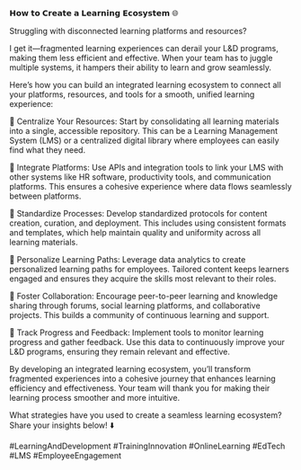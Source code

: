 𝗛𝗼𝘄 𝘁𝗼 𝗖𝗿𝗲𝗮𝘁𝗲 𝗮 𝗟𝗲𝗮𝗿𝗻𝗶𝗻𝗴 𝗘𝗰𝗼𝘀𝘆𝘀𝘁𝗲𝗺 🌐

Struggling with disconnected learning platforms and resources? 

I get it—fragmented learning experiences can derail your L&D programs, making them less efficient and effective. When your team has to juggle multiple systems, it hampers their ability to learn and grow seamlessly.

Here’s how you can build an integrated learning ecosystem to connect all your platforms, resources, and tools for a smooth, unified learning experience:

📌 Centralize Your Resources: Start by consolidating all learning materials into a single, accessible repository. This can be a Learning Management System (LMS) or a centralized digital library where employees can easily find what they need.

📌 Integrate Platforms: Use APIs and integration tools to link your LMS with other systems like HR software, productivity tools, and communication platforms. This ensures a cohesive experience where data flows seamlessly between platforms.

📌 Standardize Processes: Develop standardized protocols for content creation, curation, and deployment. This includes using consistent formats and templates, which help maintain quality and uniformity across all learning materials.

📌 Personalize Learning Paths: Leverage data analytics to create personalized learning paths for employees. Tailored content keeps learners engaged and ensures they acquire the skills most relevant to their roles.

📌 Foster Collaboration: Encourage peer-to-peer learning and knowledge sharing through forums, social learning platforms, and collaborative projects. This builds a community of continuous learning and support.

📌 Track Progress and Feedback: Implement tools to monitor learning progress and gather feedback. Use this data to continuously improve your L&D programs, ensuring they remain relevant and effective.

By developing an integrated learning ecosystem, you’ll transform fragmented experiences into a cohesive journey that enhances learning efficiency and effectiveness. Your team will thank you for making their learning process smoother and more intuitive.

What strategies have you used to create a seamless learning ecosystem? Share your insights below! ⬇️

#LearningAndDevelopment #TrainingInnovation #OnlineLearning #EdTech #LMS #EmployeeEngagement